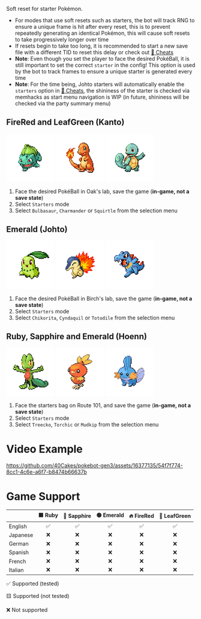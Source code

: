 Soft reset for starter Pokémon.

- For modes that use soft resets such as starters, the bot will track RNG to ensure a unique frame is hit after every reset, this is to prevent repeatedly generating an identical Pokémon, this will cause soft resets to take progressively longer over time
- If resets begin to take too long, it is recommended to start a new save file with a different TID to reset this delay or check out [💎 Cheats](https://github.com/40Cakes/pokebot-gen3/wiki/%F0%9F%92%8E-Cheats)
- **Note**: Even though you set the player to face the desired PokéBall, it is still important to set the correct `starter` in the config! This option is used by the bot to track frames to ensure a unique starter is generated every time
- **Note**: For the time being, Johto starters will automatically enable the `starters` option in [💎 Cheats](https://github.com/40Cakes/pokebot-gen3/wiki/%F0%9F%92%8E-Cheats), the shininess of the starter is checked via memhacks as start menu navigation is WIP (in future, shininess will be checked via the party summary menu)

## FireRed and LeafGreen (Kanto)
![](https://raw.githubusercontent.com/40Cakes/pokebot-gen3/main/sprites/pokemon/normal/Bulbasaur.png) ![](https://raw.githubusercontent.com/40Cakes/pokebot-gen3/main/sprites/pokemon/normal/Charmander.png) ![](https://raw.githubusercontent.com/40Cakes/pokebot-gen3/main/sprites/pokemon/normal/Squirtle.png)
1. Face the desired PokéBall in Oak's lab, save the game (**in-game, not a save state**)
2. Select `Starters` mode
3. Select `Bulbasaur`, `Charmander` or `Squirtle` from the selection menu

## Emerald (Johto)
![](https://raw.githubusercontent.com/40Cakes/pokebot-gen3/main/sprites/pokemon/normal/Chikorita.png) ![](https://raw.githubusercontent.com/40Cakes/pokebot-gen3/main/sprites/pokemon/normal/Cyndaquil.png) ![](https://raw.githubusercontent.com/40Cakes/pokebot-gen3/main/sprites/pokemon/normal/Totodile.png)
1. Face the desired PokéBall in Birch's lab, save the game (**in-game, not a save state**)
2. Select `Starters` mode
3. Select `Chikorita`, `Cyndaquil` or `Totodile` from the selection menu

## Ruby, Sapphire and Emerald (Hoenn)
![](https://raw.githubusercontent.com/40Cakes/pokebot-gen3/main/sprites/pokemon/normal/Treecko.png) ![](https://raw.githubusercontent.com/40Cakes/pokebot-gen3/main/sprites/pokemon/normal/Torchic.png) ![](https://raw.githubusercontent.com/40Cakes/pokebot-gen3/main/sprites/pokemon/normal/Mudkip.png)
1. Face the starters bag on Route 101, and save the game (**in-game, not a save state**)
2. Select `Starters` mode
3. Select `Treecko`, `Torchic` or `Mudkip` from the selection menu

# Video Example
https://github.com/40Cakes/pokebot-gen3/assets/16377135/54f7f774-8cc1-4c6e-a6f7-b8474b66637b

# Game Support
|          | 🟥 Ruby | 🔷 Sapphire | 🟢 Emerald | 🔥 FireRed | 🌿 LeafGreen |
|:---------|:-------:|:-----------:|:----------:|:----------:|:------------:|
| English  |    ✅    |      ✅      |     ✅      |     ✅      |      ✅       |
| Japanese |    ❌    |      ❌      |     ❌      |     ❌      |      ❌       |
| German   |    ❌    |      ❌      |     ❌      |     ❌      |      ❌       |
| Spanish  |    ❌    |      ❌      |     ❌      |     ❌      |      ❌       |
| French   |    ❌    |      ❌      |     ❌      |     ❌      |      ❌       |
| Italian  |    ❌    |      ❌      |     ❌      |     ❌      |      ❌       |

✅ Supported (tested)

🟨 Supported (not tested)

❌ Not supported